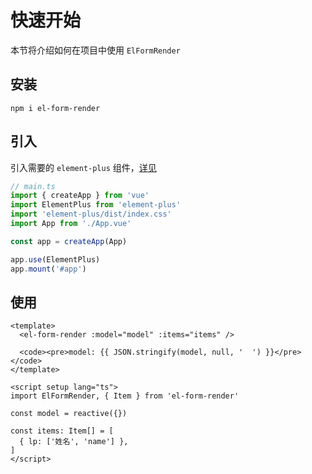 # 快速开始

本节将介绍如何在项目中使用 `ElFormRender`

## 安装

```shell
npm i el-form-render
```

## 引入

引入需要的 `element-plus` 组件，[详见](https://element-plus.gitee.io/zh-CN/guide/quickstart.html)

```ts
// main.ts
import { createApp } from 'vue'
import ElementPlus from 'element-plus'
import 'element-plus/dist/index.css'
import App from './App.vue'

const app = createApp(App)

app.use(ElementPlus)
app.mount('#app')
```

## 使用

```vue preview
<template>
  <el-form-render :model="model" :items="items" />
  
  <code><pre>model: {{ JSON.stringify(model, null, '  ') }}</pre></code>
</template>

<script setup lang="ts">
import ElFormRender, { Item } from 'el-form-render'

const model = reactive({})

const items: Item[] = [
  { lp: ['姓名', 'name'] },
]
</script>
```